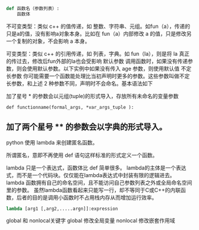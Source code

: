 ``` PYTHON
def 函数名（参数列表）:
    函数体
```
不可变类型：类似 c++ 的值传递，如 整数、字符串、元组。如fun（a），传递的只是a的值，没有影响a对象本身。比如在 fun（a）内部修改 a 的值，只是修改另一个复制的对象，不会影响 a 本身。

可变类型：类似 c++ 的引用传递，如 列表，字典。如 fun（la），则是将 la 真正的传过去，修改后fun外部的la也会受影响
默认参数
调用函数时，如果没有传递参数，则会使用默认参数。以下实例中如果没有传入 age 参数，则使用默认值
不定长参数
你可能需要一个函数能处理比当初声明时更多的参数。这些参数叫做不定长参数，和上述 2 种参数不同，声明时不会命名。基本语法如下

加了星号 * 的参数会以元组(tuple)的形式导入，存放所有未命名的变量参数
```
def functionname(formal_args, *var_args_tuple ):
```
加了两个星号 ** 的参数会以字典的形式导入。
----
python 使用 lambda 来创建匿名函数。

所谓匿名，意即不再使用 def 语句这样标准的形式定义一个函数。

lambda 只是一个表达式，函数体比 def 简单很多。
lambda的主体是一个表达式，而不是一个代码块。仅仅能在lambda表达式中封装有限的逻辑进去。
lambda 函数拥有自己的命名空间，且不能访问自己参数列表之外或全局命名空间里的参数。
虽然lambda函数看起来只能写一行，却不等同于C或C++的内联函数，后者的目的是调用小函数时不占用栈内存从而增加运行效率。
```PYTHON
lambda [arg1 [,arg2,.....argn]]:expression
```
global 和 nonlocal关键字
global 修改全局变量
nonlocal 修改嵌套作用域